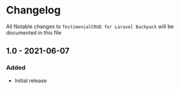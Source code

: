 # Changelog

All Notable changes to `TestimonialCRUD for Laravel Backpack` will be documented in this file

## 1.0 - 2021-06-07

### Added
- Initial release